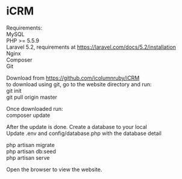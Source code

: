 # iCRM

Requirements:<br />
MySQL <br />
PHP >= 5.5.9<br />
Laravel 5.2, requirements at https://laravel.com/docs/5.2/installation<br />
Nginx<br />
Composer <br />
Git

Download from https://github.com/icolumnruby/iCRM<br />
to download using git, go to the website directory and run:<br />
git init<br />
git pull origin master<br />

Once downloaded run:<br />
composer update

After the update is done. Create a database to your local <br />
Update .env  and config/database.php with the database detail

php artisan migrate<br />
php artisan db:seed<br />
php artisan serve

Open the browser to view the website.

